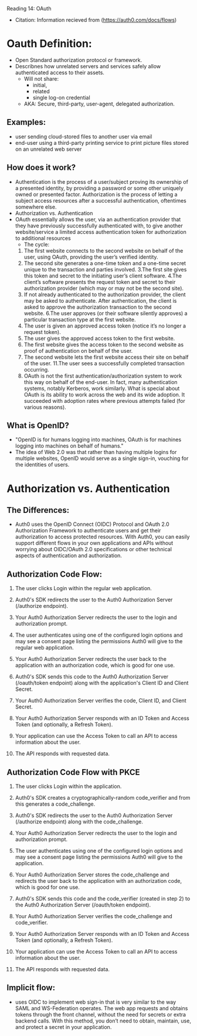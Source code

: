 
Reading 14: OAuth
- Citation: Information recieved from (https://auth0.com/docs/flows)

# Oauth Definition:
- Open Standard authorization protocol or framework.
- Describnes how unrelated servers and services safely allow authenticated access to their assets.
  - Will not share:
    - initial,
    - related
    - single log-on credential
  - AKA: Secure, third-party, user-agent, delegated authorization.

## Examples:
-  user sending cloud-stored files to another user via email
-  end-user using a third-party printing service to print picture files stored on an unrelated web server

## How does it work?
- Authentication is the process of a user/subject proving its ownership of a presented identity, by providing a password or some other uniquely owned or presented factor. Authorization is the process of letting a subject access resources after a successful authentication, oftentimes somewhere else.
- Authorization vs. Authentication
- OAuth essentially allows the user, via an authentication provider that they have previously successfully authenticated with, to give another website/service a limited access authentication token for authorization to additional resources
   - The cycle:
    1. The first website connects to the second website on behalf of the user, using OAuth, providing the user’s verified identity.
    2. The second site generates a one-time token and a one-time secret unique to the transaction and parties involved.
    3.The first site gives this token and secret to the initiating user’s client software.
    4.The client’s software presents the request token and secret to their authorization provider (which may or may not be the second site).
    5. If not already authenticated to the authorization provider, the client may be asked to authenticate. After authentication, the client is asked to approve the authorization transaction to the second website.
    6.The user approves (or their software silently approves) a particular transaction type at the first website.
    7. The user is given an approved access token (notice it’s no longer a request token).
    8. The user gives the approved access token to the first website.
    9. The first website gives the access token to the second website as proof of authentication on behalf of the user.
    10. The second website lets the first website access their site on behalf of the user.
    11.The user sees a successfully completed transaction occurring.
    12. OAuth is not the first authentication/authorization system to work this way on behalf of the end-user. In fact, many authentication systems, notably Kerberos, work similarly. What is special about OAuth is its ability to work across the web and its wide adoption. It succeeded with adoption rates where previous attempts failed (for various reasons).

## What is OpenID?
- "OpenID is for humans logging into machines, OAuth is for machines logging into machines on behalf of humans."
-  The idea of Web 2.0 was that rather than having multiple logins for multiple websites, OpenID would serve as a single sign-in, vouching for the identities of users.

# Authorization vs. Authentication

## The Differences:
  - Auth0 uses the OpenID Connect (OIDC) Protocol and OAuth 2.0 Authorization Framework to authenticate users and get their authorization to access protected resources. With Auth0, you can easily support different flows in your own applications and APIs without worrying about OIDC/OAuth 2.0 specifications or other technical aspects of authentication and authorization.
 
## Authorization Code Flow:
  1. The user clicks Login within the regular web application.

  2. Auth0's SDK redirects the user to the Auth0 Authorization Server (/authorize endpoint).

  3. Your Auth0 Authorization Server redirects the user to the login and authorization prompt.

  4. The user authenticates using one of the configured login options and may see a consent page listing the permissions Auth0 will give to the regular web application.

  5. Your Auth0 Authorization Server redirects the user back to the application with an authorization code, which is good for one use.

  6. Auth0's SDK sends this code to the Auth0 Authorization Server (/oauth/token endpoint) along with the application's Client ID and Client Secret.

  7. Your Auth0 Authorization Server verifies the code, Client ID, and Client Secret.

  8. Your Auth0 Authorization Server responds with an ID Token and Access Token (and optionally, a Refresh Token).

  9. Your application can use the Access Token to call an API to access information about the user.

  10. The API responds with requested data.

## Authorization Code Flow with PKCE
  1. The user clicks Login within the application.

  2. Auth0's SDK creates a cryptographically-random code_verifier and from this generates a code_challenge.

  3. Auth0's SDK redirects the user to the Auth0 Authorization Server (/authorize endpoint) along with the code_challenge.

  4. Your Auth0 Authorization Server redirects the user to the login and authorization prompt.

  5. The user authenticates using one of the configured login options and may see a consent page listing the permissions Auth0 will give to the application.

  6. Your Auth0 Authorization Server stores the code_challenge and redirects the user back to the application with an authorization code, which is good for one use.

  7. Auth0's SDK sends this code and the code_verifier (created in step 2) to the Auth0 Authorization Server (/oauth/token endpoint).

  8. Your Auth0 Authorization Server verifies the code_challenge and code_verifier.

  9. Your Auth0 Authorization Server responds with an ID Token and Access Token (and optionally, a Refresh Token).

  10. Your application can use the Access Token to call an API to access information about the user.

  11. The API responds with requested data.

## Implicit flow:
- uses OIDC to implement web sign-in that is very similar to the way SAML and WS-Federation operates. The web app requests and obtains tokens through the front channel, without the need for secrets or extra backend calls. With this method, you don’t need to obtain, maintain, use, and protect a secret in your application.

